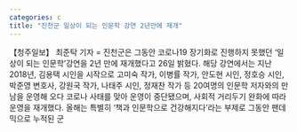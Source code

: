 ```yaml
---
categories: c
title: "진천군 일상이 되는 인문학 강연 2년만에 재개"
---
```

【청주일보】 최준탁 기자 = 진천군은 그동안 코로나19 장기화로 진행하지 못했던 ‘일상이 되는 인문학’강연을 2년 만에 재개했다고 26일 밝혔다. 해당 강연에서는 지난 2018년, 김용택 시인을 시작으로 고미숙 작가, 이병률 작가, 안도현 시인, 정호승 시인, 박준영 변호사, 강원국 작가, 나태주 시인, 정재찬 작가 등 20여명의 인문학 저자와의 만남을 운영해 오다 코로나 사태를 맞아 운영이 중단됐으며, 사회적 거리두기 완화에 따라 운영을 재개했다. 올해는 특별히 ‘책과 인문학으로 건강해지다’라는 부제로 그동안 팬데믹으로 누적된 군